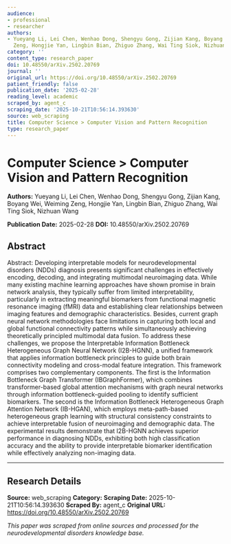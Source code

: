 ```yaml
---
audience:
- professional
- researcher
authors:
- Yueyang Li, Lei Chen, Wenhao Dong, Shengyu Gong, Zijian Kang, Boyang Wei, Weiming
  Zeng, Hongjie Yan, Lingbin Bian, Zhiguo Zhang, Wai Ting Siok, Nizhuan Wang
category: ''
content_type: research_paper
doi: 10.48550/arXiv.2502.20769
journal: ''
original_url: https://doi.org/10.48550/arXiv.2502.20769
patient_friendly: false
publication_date: '2025-02-28'
reading_level: academic
scraped_by: agent_c
scraping_date: '2025-10-21T10:56:14.393630'
source: web_scraping
title: Computer Science > Computer Vision and Pattern Recognition
type: research_paper
---
```

# Computer Science > Computer Vision and Pattern Recognition

**Authors:** Yueyang Li, Lei Chen, Wenhao Dong, Shengyu Gong, Zijian Kang, Boyang Wei, Weiming Zeng, Hongjie Yan, Lingbin Bian, Zhiguo Zhang, Wai Ting Siok, Nizhuan Wang

**Publication Date:** 2025-02-28
**DOI:** 10.48550/arXiv.2502.20769

## Abstract

Abstract:
Developing interpretable models for neurodevelopmental disorders (NDDs) diagnosis presents significant challenges in effectively encoding, decoding, and integrating multimodal neuroimaging data. While many existing machine learning approaches have shown promise in brain network analysis, they typically suffer from limited interpretability, particularly in extracting meaningful biomarkers from functional magnetic resonance imaging (fMRI) data and establishing clear relationships between imaging features and demographic characteristics. Besides, current graph neural network methodologies face limitations in capturing both local and global functional connectivity patterns while simultaneously achieving theoretically principled multimodal data fusion. To address these challenges, we propose the Interpretable Information Bottleneck Heterogeneous Graph Neural Network (I2B-HGNN), a unified framework that applies information bottleneck principles to guide both brain connectivity modeling and cross-modal feature integration. This framework comprises two complementary components. The first is the Information Bottleneck Graph Transformer (IBGraphFormer), which combines transformer-based global attention mechanisms with graph neural networks through information bottleneck-guided pooling to identify sufficient biomarkers. The second is the Information Bottleneck Heterogeneous Graph Attention Network (IB-HGAN), which employs meta-path-based heterogeneous graph learning with structural consistency constraints to achieve interpretable fusion of neuroimaging and demographic data. The experimental results demonstrate that I2B-HGNN achieves superior performance in diagnosing NDDs, exhibiting both high classification accuracy and the ability to provide interpretable biomarker identification while effectively analyzing non-imaging data.

---

## Research Details

**Source:** web_scraping
**Category:** 
**Scraping Date:** 2025-10-21T10:56:14.393630
**Scraped By:** agent_c
**Original URL:** https://doi.org/10.48550/arXiv.2502.20769

*This paper was scraped from online sources and processed for the neurodevelopmental disorders knowledge base.*